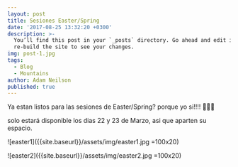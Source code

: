 ```yaml
---
layout: post
title: Sesiones Easter/Spring
date: '2017-08-25 13:32:20 +0300'
description: >-
  You’ll find this post in your `_posts` directory. Go ahead and edit it and
  re-build the site to see your changes.
img: post-1.jpg
tags:
  - Blog
  - Mountains
author: Adam Neilson
published: true
---
```

Ya estan listos para las sesiones de Easter/Spring? porque yo si!!!! 🐰🌸🐥

solo estará disponible los dias 22 y 23 de Marzo, asi que aparten su espacio.

![easter1]({{site.baseurl}}/assets/img/easter1.jpg =100x20)

![easter2]({{site.baseurl}}/assets/img/easter2.jpg =100x20)
